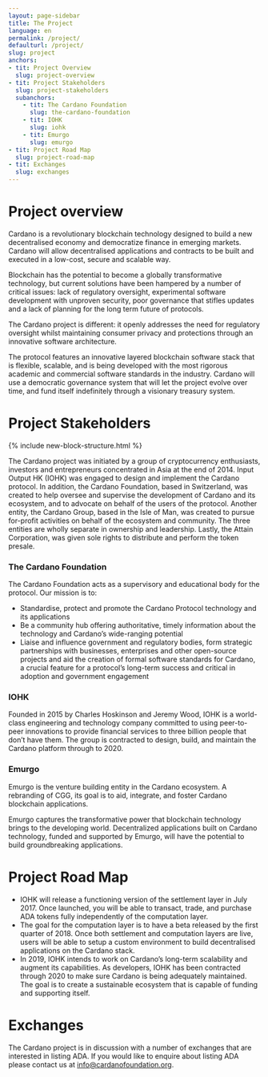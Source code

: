 ```yaml
---
layout: page-sidebar
title: The Project
language: en
permalink: /project/
defaulturl: /project/
slug: project
anchors:
- tit: Project Overview
  slug: project-overview
- tit: Project Stakeholders
  slug: project-stakeholders
  subanchors:
    - tit: The Cardano Foundation
      slug: the-cardano-foundation
    - tit: IOHK
      slug: iohk
    - tit: Emurgo
      slug: emurgo
- tit: Project Road Map
  slug: project-road-map
- tit: Exchanges
  slug: exchanges
---
```

# Project overview

Cardano is a revolutionary blockchain technology designed to build a new decentralised economy and democratize finance in emerging markets. Cardano will allow decentralised applications and contracts to be built and executed in a low-cost, secure and scalable way.

Blockchain has the potential to become a globally transformative technology, but current solutions have been hampered by a number of critical issues: lack of regulatory oversight, experimental software development with unproven security, poor governance that stifles updates and a lack of planning for the long term future of protocols.

The Cardano project is different: it openly addresses the need for regulatory oversight whilst maintaining consumer privacy and protections through an innovative software architecture.

The protocol features an innovative layered blockchain software stack that is flexible, scalable, and is being developed with the most rigorous academic and commercial software standards in the industry. Cardano will use a democratic governance system that will let the project evolve over time, and fund itself indefinitely through a visionary treasury system.

# Project Stakeholders

{% include new-block-structure.html %}

The Cardano project was initiated by a group of cryptocurrency enthusiasts, investors and entrepreneurs concentrated in Asia at the end of 2014. Input Output HK (IOHK) was engaged to design and implement the Cardano protocol. In addition, the Cardano Foundation, based in Switzerland, was created to help oversee and supervise the development of Cardano and its ecosystem, and to advocate on behalf of the users of the protocol. Another entity, the Cardano Group, based in the Isle of Man, was created to pursue for-profit activities on behalf of the ecosystem and community. The three entities are wholly separate in ownership and leadership. Lastly, the Attain Corporation, was given sole rights to distribute and perform the token presale.

### The Cardano Foundation

The Cardano Foundation acts as a supervisory and educational body for the protocol. Our mission is to:

* Standardise, protect and promote the Cardano Protocol technology and its applications
* Be a community hub offering authoritative, timely information about the technology and Cardano’s wide-ranging potential
* Liaise and influence government and regulatory bodies, form strategic partnerships with businesses, enterprises and other open-source projects and aid the creation of formal software standards for Cardano, a crucial feature for a protocol’s long-term success and critical in adoption and government engagement

### IOHK

Founded in 2015 by Charles Hoskinson and Jeremy Wood, IOHK is a world-class engineering and technology company committed to using peer-to-peer innovations to provide financial services to three billion people that don’t have them.
The group is contracted to design, build, and maintain the Cardano platform through to 2020. 

### Emurgo

Emurgo is the venture building entity in the Cardano ecosystem. A rebranding of CGG, its goal is to aid, integrate, and foster Cardano blockchain applications.
 
Emurgo captures the transformative power that blockchain technology brings to the developing world. Decentralized applications built on Cardano technology, funded and supported by Emurgo, will have the potential to build groundbreaking applications.

# Project Road Map

* IOHK will release a functioning version of the settlement layer in July 2017. Once launched, you will be able to transact, trade, and purchase ADA tokens fully independently of the computation layer.
* The goal for the computation layer is to have a beta released by the first quarter of 2018. Once both settlement and computation layers are live, users will be able  to setup a custom environment to build decentralised applications on the Cardano stack.
* In 2019, IOHK intends to work on Cardano’s long-term scalability and augment its capabilities. As developers, IOHK has been contracted through 2020 to make sure Cardano is being adequately maintained. The goal is to create a sustainable ecosystem that is capable of funding and supporting itself.

# Exchanges

The Cardano project is in discussion with a number of exchanges that are interested in listing ADA. If you would like to enquire about listing ADA please contact us at info@cardanofoundation.org.

